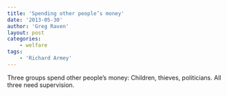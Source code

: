 ```yaml
---
title: 'Spending other people’s money'
date: '2013-05-30'
author: 'Greg Raven'
layout: post
categories:
    - welfare
tags:
    - 'Richard Armey'
---
```


Three groups spend other people’s money: Children, thieves, politicians. All three need supervision.